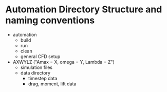 # Automation Directory Structure and naming conventions

* automation <br>
  - build <br> 
  - run <br>
  - clean <br>
  - general CFD setup <br>
* AXWYLZ ("Amax = X, omega = Y, Lambda = Z") <br>
  - simulation files <br>
  - data directory <br>
    + timestep data <br>
    + drag, moment, lift data <br>
